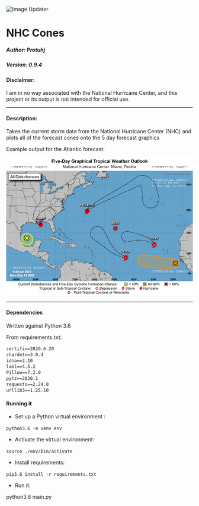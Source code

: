 ![Image Updater](https://github.com/Protuhj/nhc-cones/workflows/Image_Updater/badge.svg)


# NHC Cones
##### Author: Protuhj
##### Version: 0.9.4

#### Disclaimer:  
I am in no way associated with the National Hurricane Center, and this project or its output is not intended for official use.  


---

#### Description:
Takes the current storm data from the National Hurricane Center (NHC) and plots all of the forecast cones onto the 5 day forecast graphics



Example output for the Atlantic forecast:  

![Atlantic Basic Latest](atl_latest.png)

---

#### Dependencies

Written against Python 3.6

From requirements.txt:  
```
certifi==2020.6.20
chardet==3.0.4
idna==2.10
lxml==4.5.2
Pillow==7.2.0
pytz==2020.1
requests==2.24.0
urllib3==1.25.10
```

#### Running it  

- Set up a Python virtual environment :   

`python3.6 -m venv env`  

- Activate the virtual environment:  

`source ./env/bin/activate`  

- Install requirements:  

`pip3.6 install -r requirements.txt`  

- Run it:  

python3.6 main.py


